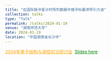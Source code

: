 ```yaml
---
title: "在国际脉冲星计时阵列数据中搜寻标量诱导引力波"
collection: talks
type: "Talk"
permalink: /talks/2024-01-19
venue: "湖南师范大学"
date: 2024-01-19
location: "中国湖南省长沙市"
---
```

<a href="" style="color: orange; text-decoration: underline;">2024年量子结构与调控前沿研讨会</a>&nbsp;
<a href="./slides/2024-01-19.pdf" style="color: green; text-decoration: underline;">Slides here</a>